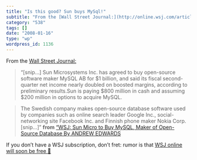 ```yaml
---
title: "Is this good? Sun buys MySql!"
subtitle: "From the [Wall Street Journal:](http://online.wsj.com/article/SB120049014746494511.html?mod=hps_us_w..."
category: "538"
tags: []
date: "2008-01-16"
type: "wp"
wordpress_id: 1136
---
```

From the [Wall Street Journal:](http://online.wsj.com/article/SB120049014746494511.html?mod=hps_us_whats_news)
> “[snip…] Sun Microsystems Inc. has agreed to buy open-source software maker MySQL AB for $1 billion, and said its fiscal second-quarter net income nearly doubled on boosted margins, according to preliminary results.Sun is paying $800 million in cash and assuming $200 million in options to acquire MySQL.

> The Swedish company makes open-source database software used by companies such as online search leader Google Inc., social-networking site Facebook Inc. and Finnish phone maker Nokia Corp.[snip…]” **from** [“WSJ: Sun Micro to Buy MySQL, Maker of Open-Source Database By ANDREW EDWARDS](http://online.wsj.com/article/SB120049014746494511.html?mod=hps_us_whats_news)

> 
[](http://online.wsj.com/article/SB120049014746494511.html?mod=hps_us_whats_news)If you don’t have a WSJ subscription, don’t fret: rumor is that [WSJ online will soon be free 🙂](http://www.techcrunch.com/2007/11/13/murdoch-serious-about-tearing-down-wsjcoms-subscription-wall/)